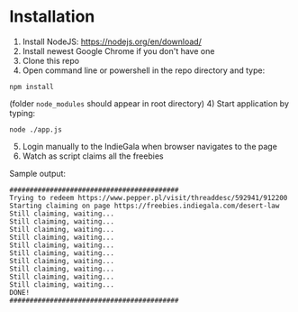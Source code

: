 # Installation

1) Install NodeJS: https://nodejs.org/en/download/
2) Install newest Google Chrome if you don't have one
2) Clone this repo
3) Open command line or powershell in the repo directory and type:
```
npm install
```
(folder `node_modules` should appear in root directory)
4) Start application by typing:
```
node ./app.js
```
5) Login manually to the IndieGala when browser navigates to the page
6) Watch as script claims all the freebies

Sample output:
```
##########################################
Trying to redeem https://www.pepper.pl/visit/threaddesc/592941/912200
Starting claiming on page https://freebies.indiegala.com/desert-law
Still claiming, waiting...
Still claiming, waiting...
Still claiming, waiting...
Still claiming, waiting...
Still claiming, waiting...
Still claiming, waiting...
Still claiming, waiting...
Still claiming, waiting...
Still claiming, waiting...
Still claiming, waiting...
DONE!
##########################################
```